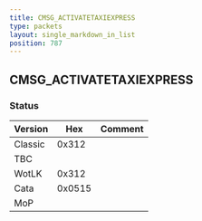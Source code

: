 ```yaml
---
title: CMSG_ACTIVATETAXIEXPRESS
type: packets
layout: single_markdown_in_list
position: 787
---
```


## CMSG_ACTIVATETAXIEXPRESS

### Status

Version    | Hex        | Comment
---------- | ---------- | ---------- 
Classic    | 0x312      | 
TBC        |            |
WotLK      | 0x312      | 
Cata       | 0x0515     | 
MoP        |            |